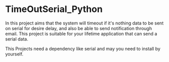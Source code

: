 # TimeOutSerial_Python
In this project aims that the system will timeout if it's nothing data to be sent on serial for desire delay, and also be able to send notification through email. This project is suitable for your lifetime application that can send a serial data.

This Projects need a dependency like serial and may you need to install by yourself.

